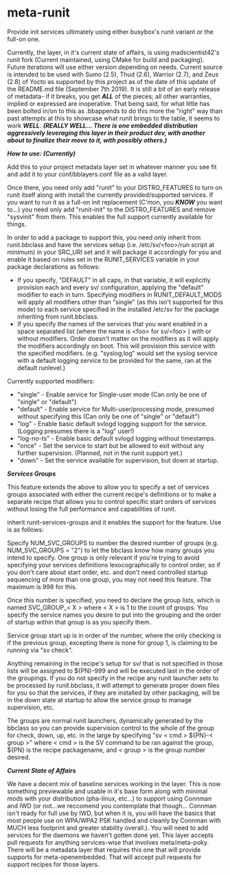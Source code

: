 # meta-runit
Provide init services ultimately using either busybox's runit variant or the full-on one.

Currently, the layer, in it's current state of affairs, is using madscientist42's runit fork (Current maintained, using CMake for build and packaging).  Future iterations will use either version depending on needs.  Current source is intended to be used with Sumo (2.5), Thud (2.6), Warrior (2.7), and Zeus (2.8) of Yocto as supported by this project as of the date of this update of the README.md file (September 7th 2019).  It is still a bit of an early release of metadata- if it breaks, you get _**ALL**_ of the pieces; all other warranties, implied or expressed are inoperative.  That being said, for what little has been bolted in/on to this as .bbappends to do this more the "right" way than past attempts at this to showcase what runit brings to the table, it seems to work _**WELL**_. _**(REALLY WELL...  There is one embedded distribution aggressively leveraging this layer in their product dev, with another about to finalize their move to it, with possibly others.)**_

_**How to use: (Currently)**_

Add this to your project metadata layer set in whatever manner you see fit and add it to your conf/bblayers.conf file as a valid layer.

Once there, you need only add "runit" to your DISTRO_FEATURES to turn on runit itself along with install the currently provided/supported services.  If you want to run it as a full-on init replacement (C'mon, you _**KNOW**_ you want to...) you need only add "runit-init" to the DISTRO_FEATURES and remove "sysvinit" from them.  This enables the full support currently available for things.

In order to add a package to support this, you need only inherit from runit.bbclass and have the services setup (i.e. /etc/sv/\<foo\>/run script at minimum) in your SRC_URI set and it will package it accordingly for you and enable it based on rules set in the RUNIT_SERVICES variable in your package declarations as follows:

- If you specify, "DEFAULT" in all caps, in that variable, it will explicitly provision each and every sv/<foo> configuration, applying the "default" modifier to each in turn.  Specifying modifiers in RUNIT_DEFAULT_MODS will apply all modifiers other than "single" (as this isn't supported for this mode) to each service specified in the installed /etc/sv for the package inheriting from runit.bbclass.
- If you specify the names of the services that you want enabled in a space separated list (where the name is \<foo\> for sv/\<foo\> ) with or without modifiers.  Order doesn't matter on the modifiers as it will apply the modifiers accordingly on boot. This will provision this service with the specified modifiers. (e.g. "syslog;log" would set the syslog service with a default logging service to be provided for the same, ran at the default runlevel.)

Currently supported modifiers:

- "single" - Enable service for Single-user mode (Can only be one of "single" or "default")
- "default" - Enable service for Multi-user/processing mode, presumed without specifying this (Can only be one of "single" or "default")
- "log" - Enable basic default svlogd logging support for the service. (Logging presumes there is a "log" user!)
- "log-no-ts" - Enable basic default svlogd logging without timestamps.
- "once" - Set the service to start but be allowed to exit without any further supervision. (Planned, not in the runit support yet.)
- "down" - Set the service available for supervision, but down at startup.

_**Services Groups**_

This feature extends the above to allow you to specify a set of services groups associated with either the current recipe's definitions or to make a separate recipe that allows you to control specific start orders of services without losing the full performance and capabilities of runit.

inherit runit-services-groups and it enables the support for the feature.  Use is as follows:

Specify NUM_SVC_GROUPS to number the desired number of groups (e.g. NUM_SVC_GROUPS = "2") to let the bbclass know how many groups you intend to specify.  One group is only relevant if you're trying to avoid specifying your services definitions lexocographically to control order, so if you don't care about start order, etc. and don't need controlled startup sequencing of more than one group, you may not need this feature.  The maximum is 998 for this.

Once this number is specified, you need to declare the group lists, which is named SVC_GROUP_< X > where < X > is 1 to the count of groups. You specify the service names you desire to put into the grouping and the order of startup within that group is as you specify them.

Service group start up is in order of the number, where the only checking is if the previous group, excepting there is none for group 1, is claiming to be running via "sv check".  

Anything remaining in the recipe's setup for sv/<foo> that is not specified in those lists will be assigned to ${PN}-999 and will be executed last in the order of the groupings.  If you do not specify in the recipe any runit launcher sets to be processed by runit.bbclass, it will attempt to generate proper down files for you so that the services, if they are installed by other packaging, will be in the down state at startup to allow the service group to manage supervision, etc.

The groups are normal runit launchers, dynamically generated by the bbclass so you can provide supervision control to the whole of the group for check, down, up, etc. in the large by specifying "sv < cmd > ${PN}-< group >" where < cmd > is the SV command to be ran against the group, ${PN} is the recipe packagename, and < group > is the group number desired.
  

_**Current State of Affairs**_

We have a decent mix of baseline services working in the layer.  This is now something previewable and usable in it's base form along with minimal mods with your distribution (pha-linux, etc...) to support using Connman and IWD (or not...we reccomend you contemplate that though...  Connman isn't ready for full use by IWD, but when it is, you will have the basics that most people use on WPA/WPA2 PSK handled and cleanly by Connman with MUCH less footprint and greater stability overall.).  You will need to add services for the daemons we haven't gotten done yet.  This layer accepts pull requests for anything services-wise that involves meta/meta-poky.  There will be a metadata layer that requires this one that will provide supports for meta-openembedded.  That will accept pull requests for support recipes for those layers.
